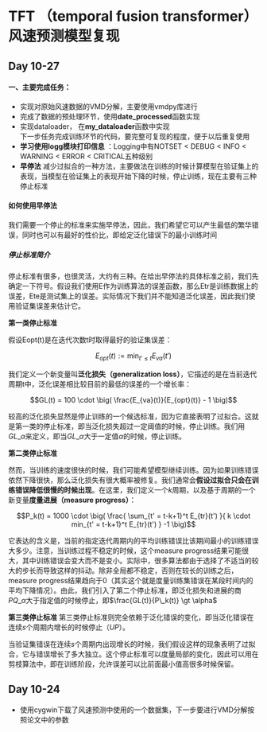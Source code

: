 # TFT （temporal fusion transformer） 风速预测模型复现
## Day 10-27
#### 一、主要完成任务：
* 实现对原始风速数据的VMD分解，主要使用vmdpy库进行
* 完成了数据的预处理环节，使用**date_processed**函数实现
* 实现dataloader， 在**my_dataloader**函数中实现<br>
下一步任务完成训练环节的代码，要完整可复现的程度，便于以后重复使用<br>
* **学习使用logg模块打印信息** ：Logging中有NOTSET < DEBUG < INFO < WARNING < ERROR < CRITICAL五种级别
* **早停法** 减少过拟合的一种方法，主要做法在训练的时候计算模型在验证集上的表现，当模型在验证集上的表现开始下降的时候，停止训练，现在主要有三种停止标准
#### 如何使用早停法
我们需要一个停止的标准来实施早停法，因此，我们希望它可以产生最低的繁华错误，同时也可以有最好的性价比，即给定泛化错误下的最小训练时间
##### 停止标准简介
停止标准有很多，也很灵活，大约有三种。在给出早停法的具体标准之前，我们先确定一下符号。假设我们使用E作为训练算法的误差函数，那么Etr是训练数据上的误差，Ete是测试集上的误差。实际情况下我们并不能知道泛化误差，因此我们使用验证集误差来估计它。

**第一类停止标准**

假设Eopt(t)是在迭代次数t时取得最好的验证集误差：

```math
E_{opt}(t) := \text{min}_{t'\leq t}E_{va}(t')
```

我们定义一个新变量叫**泛化损失（generalization loss）**，它描述的是在当前迭代周期t中，泛化误差相比较目前的最低的误差的一个增长率：

```math
GL(t) = 100 \cdot \big( \frac{E_{va}(t)}{E_{opt}(t)} - 1 \big)
```

较高的泛化损失显然是停止训练的一个候选标准，因为它直接表明了过拟合。这就是第一类的停止标准，即当泛化损失超过一定阈值的时候，停止训练。我们用$GL\_{\alpha}$来定义，即当$GL\_{\alpha}$大于一定值$\alpha$的时候，停止训练。

**第二类停止标准**

然而，当训练的速度很快的时候，我们可能希望模型继续训练。因为如果训练错误依然下降很快，那么泛化损失有很大概率被修复。我们通常会**假设过拟合只会在训练错误降低很慢的时候出现**。在这里，我们定义一个$k$周期，以及基于周期的一个新变量**度量进展（measure progress）**：

```math
P_k(t) = 1000 \cdot \big( \frac{ \sum_{t' = t-k+1}^t E_{tr}(t') }{ k \cdot min_{t' = t-k+1}^t E_{tr}(t') } -1 \big)
```

它表达的含义是，当前的指定迭代周期内的平均训练错误比该期间最小的训练错误大多少。注意，当训练过程不稳定的时候，这个measure progress结果可能很大，其中训练错误会变大而不是变小。实际中，很多算法都由于选择了不适当的较大的步长而导致这样的抖动。除非全局都不稳定，否则在较长的训练之后，measure progress结果趋向于0（其实这个就是度量训练集错误在某段时间内的平均下降情况）。由此，我们引入了第二个停止标准，即泛化损失和进展的商$PQ\_{\alpha}$大于指定值的时候停止，即$\frac{GL(t)}{P\_k(t)} \gt \alpha$

**第三类停止标准**
第三类停止标准则完全依赖于泛化错误的变化，即当泛化错误在连续$s$个周期内增长的时候停止（$UP$）。

当验证集错误在连续$s$个周期内出现增长的时候，我们假设这样的现象表明了过拟合，它与错误增长了多大独立。这个停止标准可以度量局部的变化，因此可以用在剪枝算法中，即在训练阶段，允许误差可以比前面最小值高很多时候保留。
## Day 10-24
* 使用cygwin下载了风速预测中使用的一个数据集，下一步要进行VMD分解按照论文中的参数
